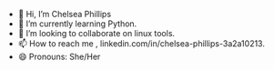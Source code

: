 - 👋 Hi, I’m Chelsea Phillips
- 🌱 I’m currently learning Python.
- 💞️ I’m looking to collaborate on linux tools.
- 📫 How to reach me , linkedin.com/in/chelsea-phillips-3a2a10213.
- 😄 Pronouns: She/Her
  

<!---
StudyHallChelseaPhillips/StudyHallChelseaPhillips is a ✨ special ✨ repository because its `README.md` (this file) appears on your GitHub profile.
You can click the Preview link to take a look at your changes.
--->
